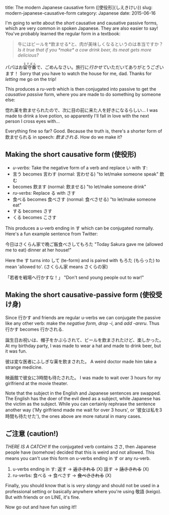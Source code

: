 title: The modern Japanese causative form ([使役形]{しえきけい})
slug: modern-japanese-causative-form
category: Japanese
date: 2015-06-16

I'm going to write about the _short_ causative and causative passive
forms, which are very common in spoken Japanese. They are also easier to
say! You've probably learned the regular form in a textbook:

<blockquote>牛にはビールを*飲ませる*と、肉が美味しくなるというのは本当ですか？
<cite>Is it true that if you *make* a cow drink beer, its meat gets more delicious?</cite></blockquote>

パパはお<ruby>留守番<rt>るすばん</rt></ruby>で、ごめんなさい。旅行に*行かせて*いただいてありがとうございます！
Sorry that you have to watch the house for me, dad. Thanks for *letting*
me go on the trip!

This produces a *ru-verb* which is then conjugated into passive to get the
*causative passive* form, where you are made to do something by someone
else:

惚れ薬を飲ませられたので、次に目の前に来た人を好きになるらしい… I was
made to drink a love potion, so apparently I'll fall in love with the
next person I cross eyes with...

Everything fine so far? Good. Because the truth is, there's a shorter
form of 飲ませられる in speech: *飲まされる*. How do we make it?

## Making the short causative form (使役形) ##

* *u-verbs:* Take the negative form of a verb and replace い with す:
 * 言う becomes 言わす (normal: 言わせる) "to let/make someone speak" 飲む
 * becomes 飲ます (normal: 飲ませる) "to let/make someone drink"
* *ru-verbs:* Replace る with さす
 * 食べる becomes 食べさす (normal: 食べさせる) "to let/make someone eat"
* する becomes さす
* くる becomes こさす

This produces a u-verb ending in す which can be conjugated normally.
Here's a fun example sentence from Twitter:

今日はさくらん家で晩ご飯食べさしてもろた "Today Sakura gave me (allowed
me to eat) dinner at her house!"

Here the す turns into して (te-form) and is paired with もろた
(もらった) to mean 'allowed to'. (さくらん家 means さくらの家)

「若者を戦場へ行かすな！」 "Don't send young people out to war!"

## Making the short causative-passive form (使役受け身) ##

Since 行かす and friends are regular u-verbs we can conjugate the
passive like any other verb: make the *negative form, drop -i*, and *add
-areru*. Thus 行かす becomes 行かされる.

誕生日お祝いは、帽子をかぶらされて、ビールを飲まされたけど、楽しかった。
At my birthday party, I was made to wear a hat and made to drink beer,
but it was fun.

彼は変な医者にふしぎな薬を飲まされた。 A weird doctor made him take a
strange medicine.

映画館で彼女に3時間も待たされた。 I was made to wait over 3 hours for my
girlfriend at the movie theater.

Note that the subject in the English and Japanese sentences are swapped.
The English has the doer of the evil deed as a subject, while Japanese
has the victim as the subject. While you can certainly rephrase the
sentence another way ('My girlfriend made me wait for over 3 hours', or
'彼女は私を3時間も待たせた'), the ones above are more natural in many
cases.

## ご注意 (caution!) ##

*THERE IS A CATCH!* If the conjugated verb contains ささ, then Japanese
people have (somehow) decided that this is weird and not allowed. This
means you can't use this form on u-verbs ending in す or any ru-verb.

1. u-verbs ending in す: 返す -> <s>返さされる</s> (X)  話す -> <s>話さされる</s> (X)
2. ru-verbs: 食べる -> 食べさす -> <s>食べさされる</s> (X)

Finally, you should know that is is *very slangy* and should not be used
in a professional setting or basically anywhere where you're using 敬語
(keigo). But with friends or on LINE, it's fine.

Now go out and have fun using it!!
